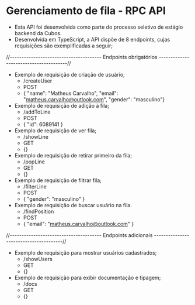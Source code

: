 # Gerenciamento de fila - RPC API
- Esta API foi desenvolvida como parte do processo seletivo de estágio backend da Cubos.
- Desenvolvida em TypeScript, a API dispõe de 8 endpoints, cujas requisições são exemplificadas a seguir;


//--------------------------------------- Endpoints obrigatórios ---------------------------------------//
- Exemplo de requisição de criação de usuário;
    - /createUser
    - POST
    - { "name": "Matheus Carvalho", "email": "matheus.carvalho@outlook.com", "gender": "masculino"}
- Exemplo de requisição de adição à fila;
    - /addToLine
    - POST
    - { "id": 6089141 }
- Exemplo de requisição de ver fila;
    - /showLine
    - GET
    - {}
- Exemplo de requisição de retirar primeiro da fila;
    - /popLine
    - GET
    - {}
- Exemplo de requisição de filtrar fila;
    - /filterLine
    - POST
    - { "gender": "masculino" }
- Exemplo de requisição de buscar usuário na fila.
    - /findPosition
    - POST
    - { "email": "matheus.carvalho@outlook.com" }
    
//--------------------------------------- Endpoints adicionais ---------------------------------------//
- Exemplo de requisição para mostrar usuários cadastrados;
  - /showUsers
  - GET
  - {}
- Exemplo de requisição para exibir documentação e tipagem;
  - /docs
  - GET
  - {}


